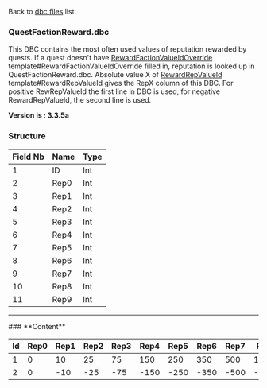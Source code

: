 Back to [dbc files](dbc_files) list.

### QuestFactionReward.dbc

This DBC contains the most often used values of reputation rewarded by quests. If a quest doesn't have [RewardFactionValueIdOverride](Quest) template\#RewardFactionValueIdOverride filled in, reputation is looked up in QuestFactionReward.dbc. Absolute value X of [RewardRepValueId](Quest) template\#RewardRepValueId gives the RepX column of this DBC. For positive RewRepValueId the first line in DBC is used, for negative RewardRepValueId, the second line is used.

**Version is : 3.3.5a**

### Structure

| **Field Nb** | **Name** | **Type** |
|--------------|----------|----------|
| 1            | ID       | Int      |
| 2            | Rep0     | Int      |
| 3            | Rep1     | Int      |
| 4            | Rep2     | Int      |
| 5            | Rep3     | Int      |
| 6            | Rep4     | Int      |
| 7            | Rep5     | Int      |
| 8            | Rep6     | Int      |
| 9            | Rep7     | Int      |
| 10           | Rep8     | Int      |
| 11           | Rep9     | Int      |

<hr />
### **Content**

| **Id** | **Rep0** | **Rep1** | **Rep2** | **Rep3** | **Rep4** | **Rep5** | **Rep6** | **Rep7** | **Rep8** | **Rep9** |
|--------|----------|----------|----------|----------|----------|----------|----------|----------|----------|----------|
| 1      | 0        | 10       | 25       | 75       | 150      | 250      | 350      | 500      | 1000     | 5        |
| 2      | 0        | -10      | -25      | -75      | -150     | -250     | -350     | -500     | -1000    | -5       |


